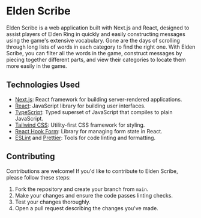 # Elden Scribe

Elden Scribe is a web application built with Next.js and React, designed to assist players of Elden Ring in quickly and easily constructing messages using the game's extensive vocabulary. Gone are the days of scrolling through long lists of words in each category to find the right one. With Elden Scribe, you can filter all the words in the game, construct messages by piecing together different parts, and view their categories to locate them more easily in the game.

## Technologies Used

- [Next.js](https://nextjs.org/): React framework for building server-rendered applications.
- [React](https://reactjs.org/): JavaScript library for building user interfaces.
- [TypeScript](https://www.typescriptlang.org/): Typed superset of JavaScript that compiles to plain JavaScript.
- [Tailwind CSS](https://tailwindcss.com/): Utility-first CSS framework for styling.
- [React Hook Form](https://react-hook-form.com/): Library for managing form state in React.
- [ESLint](https://eslint.org/) and [Prettier](https://prettier.io/): Tools for code linting and formatting.

## Contributing

Contributions are welcome! If you'd like to contribute to Elden Scribe, please follow these steps:

1. Fork the repository and create your branch from `main`.
2. Make your changes and ensure the code passes linting checks.
3. Test your changes thoroughly.
4. Open a pull request describing the changes you've made.
